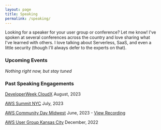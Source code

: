 ```yaml
---
layout: page
title: Speaking
permalink: /speaking/
---
```


Looking for a speaker for your user group or conference? Let me know! I've spoken at several conferences across the country and love sharing what I've learned with others. I love talking about Serverless, SaaS, and even a little security (though I'll always defer to the experts on that).

### Upcoming Events

_Nothing right now, but stay tuned_

### Past Speaking Engagements

[DeveloperWeek CloudX](https://www.developerweek.com/cloudx/) August, 2023

[AWS Summit NYC](https://aws.amazon.com/events/summits/new-york/) July, 2023

[AWS Community Day Midwest](https://www.midwestcommunityday.com/) June, 2023 - [View Recording](https://www.youtube.com/watch?v=RRdc9DhwrT4)

[AWS User Group Kansas City](http://awskc.com) December, 2022
